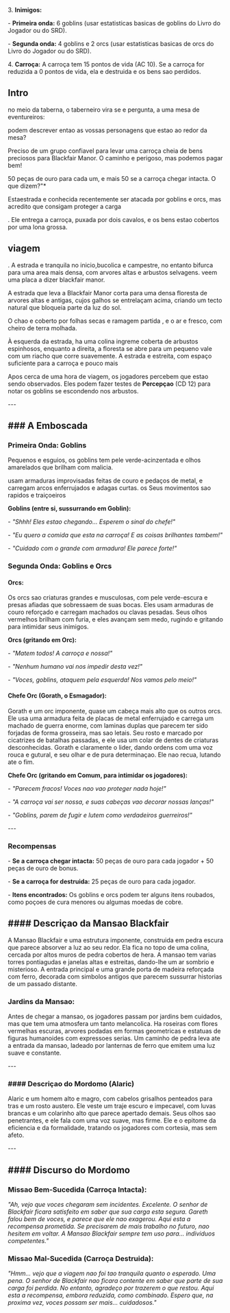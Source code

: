 3\. **Inimigos:**

   \- **Primeira onda:** 6 goblins (usar estatisticas basicas de goblins do
Livro do Jogador ou do SRD).

   \- **Segunda onda:** 4 goblins e 2 orcs (usar estatisticas basicas de orcs
do Livro do Jogador ou do SRD).

4\. **Carroça:** A carroça tem 15 pontos de vida (AC 10). Se a carroça for
reduzida a 0 pontos de vida, ela e destruida e os bens sao perdidos.

## Intro

no meio da taberna, o taberneiro vira se e pergunta, a uma mesa de
eventureiros:

podem descrever entao as vossas personagens que estao ao redor da mesa?

 Preciso de um grupo confiavel para levar uma carroça cheia de bens preciosos
para Blackfair Manor. O caminho e perigoso, mas podemos pagar bem!

 50 peças de ouro para cada um, e mais 50 se a carroça chegar intacta. O que
dizem?"*

Estaestrada e conhecida recentemente ser atacada por goblins e orcs, mas
acredito que consigam proteger a carga

. Ele entrega a carroça, puxada por dois cavalos, e os bens estao cobertos por
uma lona grossa.

## viagem

. A estrada e tranquila no inicio,bucolica e campestre, no entanto bifurca
para  uma area mais densa, com arvores altas e arbustos selvagens. veem uma
placa a dizer blackfair manor.

A estrada que leva a Blackfair Manor corta para uma densa floresta de arvores
altas e antigas, cujos galhos se entrelaçam acima, criando um tecto natural
que bloqueia parte da luz do sol.

O chao e coberto por folhas secas e ramagem partida , e o ar e fresco, com
cheiro de terra molhada.

 À esquerda da estrada, ha uma colina ingreme coberta de arbustos espinhosos,
enquanto a direita, a floresta se abre para um pequeno vale com um riacho que
corre suavemente. A estrada e estreita, com espaço suficiente para a carroça e
pouco mais

Apos cerca de uma hora de viagem, os jogadores percebem que estao sendo
observados. Eles podem fazer testes de **Percepçao** (CD 12) para notar os
goblins se escondendo nos arbustos.

\---

## ### **A Emboscada**

### **Primeira Onda: Goblins**

Pequenos e esguios, os goblins tem pele verde-acinzentada e olhos amarelados
que brilham com malicia.

usam armaduras improvisadas feitas de couro e pedaços de metal, e carregam
arcos enferrujados e adagas curtas. os Seus movimentos sao rapidos e
traiçoeiros

**Goblins (entre si, sussurrando em Goblin):**  

\- *"Shhh! Eles estao chegando... Esperem o sinal do chefe!"*  

\- *"Eu quero a comida que esta na carroça! E as coisas brilhantes tambem!"*  

\- *"Cuidado com o grande com armadura! Ele parece forte!"*  

### **Segunda Onda: Goblins e Orcs**

#### **Orcs:**  

Os orcs sao criaturas grandes e musculosas, com pele verde-escura e presas
afiadas que sobressaem de suas bocas. Eles usam armaduras de couro reforçado e
carregam machados ou clavas pesadas. Seus olhos vermelhos brilham com furia, e
eles avançam sem medo, rugindo e gritando para intimidar seus inimigos.

**Orcs (gritando em Orc):**  

\- *"Matem todos! A carroça e nossa!"*  

\- *"Nenhum humano vai nos impedir desta vez!"*  

\- *"Voces, goblins, ataquem pela esquerda! Nos vamos pelo meio!"*

#### **Chefe Orc (Gorath, o Esmagador):**  

Gorath e um orc imponente, quase um cabeça mais alto que os outros orcs. Ele
usa uma armadura feita de placas de metal enferrujado e carrega um machado de
guerra enorme, com laminas duplas que parecem ter sido forjadas de forma
grosseira, mas sao letais. Seu rosto e marcado por cicatrizes de batalhas
passadas, e ele usa um colar de dentes de criaturas desconhecidas. Gorath e
claramente o lider, dando ordens com uma voz rouca e gutural, e seu olhar e de
pura determinaçao. Ele nao recua, lutando ate o fim.



**Chefe Orc (gritando em Comum, para intimidar os jogadores):**  

\- *"Parecem fracos! Voces nao vao proteger nada hoje!"*  

\- *"A carroça vai ser nossa, e suas cabeças vao decorar nossas lanças!"*  

\- *"Goblins, parem de fugir e lutem como verdadeiros guerreiros!"*  

\---

### **Recompensas**

\- **Se a carroça chegar intacta:** 50 peças de ouro para cada jogador + 50
peças de ouro de bonus.

\- **Se a carroça for destruida:** 25 peças de ouro para cada jogador.

\- **Itens encontrados:** Os goblins e orcs podem ter alguns itens roubados,
como poçoes de cura menores ou algumas moedas de cobre.

## #### **Descriçao da Mansao Blackfair**

A Mansao Blackfair e uma estrutura imponente, construida em pedra escura que
parece absorver a luz ao seu redor. Ela fica no topo de uma colina, cercada
por altos muros de pedra cobertos de hera. A mansao tem varias torres
pontiagudas e janelas altas e estreitas, dando-lhe um ar sombrio e misterioso.
A entrada principal e uma grande porta de madeira reforçada com ferro,
decorada com simbolos antigos que parecem sussurrar historias de um passado
distante.

### **Jardins da Mansao:**  

Antes de chegar a mansao, os jogadores passam por jardins bem cuidados, mas
que tem uma atmosfera um tanto melancolica. Ha roseiras com flores vermelhas
escuras, arvores podadas em formas geometricas e estatuas de figuras
humanoides com expressoes serias. Um caminho de pedra leva ate a entrada da
mansao, ladeado por lanternas de ferro que emitem uma luz suave e constante.

\---

### #### **Descriçao do Mordomo (Alaric)**

Alaric e um homem alto e magro, com cabelos grisalhos penteados para tras e um
rosto austero. Ele veste um traje escuro e impecavel, com luvas brancas e um
colarinho alto que parece apertado demais. Seus olhos sao penetrantes, e ele
fala com uma voz suave, mas firme. Ele e o epitome da eficiencia e da
formalidade, tratando os jogadores com cortesia, mas sem afeto.

\---

## #### **Discurso do Mordomo**

### **Missao Bem-Sucedida (Carroça Intacta):**  

*"Ah, vejo que voces chegaram sem incidentes. Excelente. O senhor de Blackfair ficara satisfeito em saber que sua carga esta segura. Gareth falou bem de voces, e parece que ele nao exagerou. Aqui esta a recompensa prometida. Se precisarem de mais trabalho no futuro, nao hesitem em voltar. A Mansao Blackfair sempre tem uso para... individuos competentes."*

### **Missao Mal-Sucedida (Carroça Destruida):**  

*"Hmm... vejo que a viagem nao foi tao tranquila quanto o esperado. Uma pena. O senhor de Blackfair nao ficara contente em saber que parte de sua carga foi perdida. No entanto, agradeço por trazerem o que restou. Aqui esta a recompensa, embora reduzida, como combinado. Espero que, na proxima vez, voces possam ser mais... cuidadosos."*
























